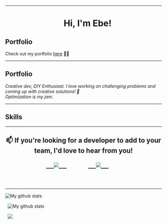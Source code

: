 <!--
**thebenezer/thebenezer** is a ✨ _special_ ✨ repository because its `README.md` (this file) appears on your GitHub profile.

Here are some ideas to get you started:

- 🔭 I’m currently working on ...
- 🌱 I’m currently learning ...
- 👯 I’m looking to collaborate on ...
- 🤔 I’m looking for help with ...
- 💬 Ask me about ...
- 📫 How to reach me: ...
- 😄 Pronouns: ...
- ⚡ Fun fact: ...
-->

<hr>

<h1 align='center'>
    Hi, I'm Ebe! 
</h1>

## Portfolio

Check out my portfolio [here](https://www.thebenezer.com) 🧑‍💻
<hr>

## Portfolio

<p><em>
Creative dev, DIY Enthusiast. I love working on challenging problems and coming up with creative solutions! 👾<br>
Optimization is my jam. 
</em></p>

<hr>

## Skills

<div align="center">

</div>


<hr>

<h2 align="center">
📫 If you're looking for a developer to add to your team, I'd love to hear from you!
<p align="center">
    <a target="_blank"href="https://www.linkedin.com/in/thebenezer">
    <img src="https://img.shields.io/badge/linkedin-%230077B5.svg?&style=for-the-badge&logo=linkedin&logoColor=white" />
    </a>
    &nbsp;&nbsp;&nbsp;&nbsp;
    <a href="mailto:samebenezer@gmail.com?subject=Hello%20Ebe,%20From%20Github">
    <img src="https://img.shields.io/badge/gmail-%23D14836.svg?&style=for-the-badge&logo=gmail&logoColor=white" />
    </a>
    &nbsp;&nbsp;&nbsp;&nbsp;
  </p>
  </h2>

<hr>

<img align="center" src="https://github-readme-streak-stats.herokuapp.com?user=thebenezer&theme=vue-dark&hide_border=true&date_format=M%20j%5B%2C%20Y%5D" alt="My github stats" />

  <img align="center" src="https://github-readme-stats.vercel.app/api?username=thebenezer&show_icons=true&include_all_commits=true&theme=cobalt&hide_border=true" alt="My github stats" />  

  <img align="center" src="https://github-readme-stats.vercel.app/api/top-langs/?username=thebenezer&layout=compact&theme=cobalt&hide_border=true" />
